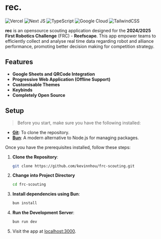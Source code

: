 # rec.

![Vercel](https://img.shields.io/badge/vercel-%23000000.svg?style=for-the-badge&logo=vercel&logoColor=white)
![Next JS](https://img.shields.io/badge/Next-black?style=for-the-badge&logo=next.js&logoColor=white)
![TypeScript](https://img.shields.io/badge/typescript-%23007ACC.svg?style=for-the-badge&logo=typescript&logoColor=white)
![Google Cloud](https://img.shields.io/badge/GoogleCloud-%234285F4.svg?style=for-the-badge&logo=google-cloud&logoColor=white)
![TailwindCSS](https://img.shields.io/badge/tailwindcss-%2338B2AC.svg?style=for-the-badge&logo=tailwind-css&logoColor=white)

**rec** is an opensource scouting application designed for the **2024/2025 First Robotics Challenge** (FRC) - **Reefscape**. This app empower teams to efficiently collect and analyse real time data regarding robot and alliance performance, promoting better decision making for competition strategy.

## Features

- **Google Sheets and QRCode Integration**
- **Progressive Web Application (Offline Support)**
- **Customisable Themes**
- **Keybinds**
- **Completely Open Source**

## Setup

> Before you start, make sure you have the following installed:

- [**Git**](https://git-scm.com/downloads): To clone the repository.
- [**Bun**](https://bun.sh/): A modern alternative to Node.js for managing packages.

Once you have the prerequisites installed, follow these steps:

1. **Clone the Repository**:

   ```zsh
   git clone https://github.com/kevinnhou/frc-scouting.git
   ```

2. **Change into Project Directory**

   ```zsh
   cd frc-scouting
   ```

3. **Install dependencies using Bun**:

   ```zsh
   bun install
   ```

4. **Run the Development Server**:

   ```zsh
   bun run dev
   ```

5. Visit the app at [localhost:3000](http://localhost:3000).
